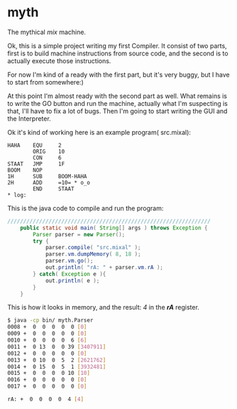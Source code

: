 # myth
The mythical *mix* machine.

Ok, this is a simple project writing my first Compiler.
It consist of two parts, first is to build machine
instructions from source code, and the second is to
actually execute those instructions.

For now I'm kind of a ready with the first part, but it's
very buggy, but I have to start from somewhere:)

At this point I'm almost ready with the second part
as well. What remains is to write the GO button and
run the machine, actually what I'm suspecting is that,
I'll have to fix a lot of bugs. Then I'm going to start
writing the GUI and the Interpreter.

Ok it's kind of working here is an example program( src.mixal):

```mixal
HAHA    EQU     2
        ORIG    10
        CON     6
STAAT   JMP     1F
BOOM    NOP
1H      SUB     BOOM-HAHA
2H      ADD     =10= * o_o
        END     STAAT
* log:
```

This is the java code to compile and run the program:

```java
////////////////////////////////////////////////////////////////    
    public static void main( String[] args ) throws Exception {
        Parser parser = new Parser();
        try {
            parser.compile( "src.mixal" );
            parser.vm.dumpMemory( 8, 18 );
            parser.vm.go();
            out.println( "rA: " + parser.vm.rA );
        } catch( Exception e ){
            out.println( e );
        }
    }
```

This is how it looks in memory, and the result: *4* in the ***rA*** register.

```bash
$ java -cp bin/ myth.Parser
0008 +  0  0  0  0  0 [0]
0009 +  0  0  0  0  0 [0]
0010 +  0  0  0  0  6 [6]
0011 +  0 13  0  0 39 [3407911]
0012 +  0  0  0  0  0 [0]
0013 +  0 10  0  5  2 [2621762]
0014 +  0 15  0  5  1 [3932481]
0015 +  0  0  0  0 10 [10]
0016 +  0  0  0  0  0 [0]
0017 +  0  0  0  0  0 [0]

rA: +  0  0  0  0  4 [4]
```
